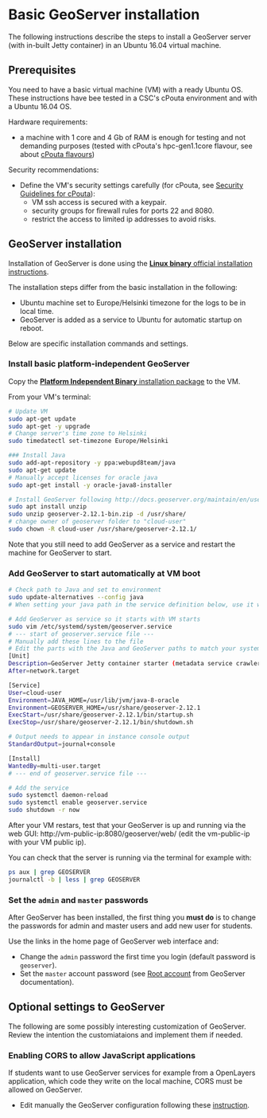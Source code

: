 
# Basic GeoServer installation

The following instructions describe the steps to install a GeoServer server (with in-built Jetty container) in an Ubuntu 16.04 virtual machine.

## Prerequisites
You need to have a basic virtual machine (VM) with a ready Ubuntu OS. These instructions have bee tested in a CSC's cPouta environment and with a Ubuntu 16.04 OS.

Hardware requirements:
- a machine with 1 core and 4 Gb of RAM is enough for testing and not demanding purposes (tested with cPouta's hpc-gen1.1core flavour, see about [cPouta flavours](https://research.csc.fi/pouta-flavours))

Security recommendations:
- Define the VM's security settings carefully (for cPouta, see [Security Guidelines for cPouta](https://research.csc.fi/pouta-security)):
  - VM ssh access is secured with a keypair.
  - security groups for firewall rules for ports 22 and 8080.
  - restrict the access to limited ip addresses to avoid risks.

## GeoServer installation
Installation of GeoServer is done using the [**Linux binary** official installation instructions](
http://docs.geoserver.org/maintain/en/user/installation/linux.html).

The installation steps differ from the basic installation in the following:
- Ubuntu machine set to Europe/Helsinki timezone for the logs to be in local time.
- GeoServer is added as a service to Ubuntu for automatic startup on reboot.

Below are specific installation commands and settings.

### Install basic platform-independent GeoServer

Copy the [**Platform Independent Binary** installation package](http://geoserver.org/release/maintain/) to the VM.

From your VM's terminal:

````bash
# Update VM
sudo apt-get update
sudo apt-get -y upgrade
# Change server's time zone to Helsinki
sudo timedatectl set-timezone Europe/Helsinki

### Install Java
sudo add-apt-repository -y ppa:webupd8team/java
sudo apt-get update
# Manually accept licenses for oracle java
sudo apt-get install -y oracle-java8-installer

# Install GeoServer following http://docs.geoserver.org/maintain/en/user/installation/linux.html
sudo apt install unzip
sudo unzip geoserver-2.12.1-bin.zip -d /usr/share/
# change owner of geoserver folder to "cloud-user"
sudo chown -R cloud-user /usr/share/geoserver-2.12.1/
````

Note that you still need to add GeoServer as a service and restart the machine for GeoServer to start.

### Add GeoServer to start automatically at VM boot
````bash
# Check path to Java and set to environment
sudo update-alternatives --config java
# When setting your java path in the service definition below, use it without the "/jre/bin/java" part

# Add GeoServer as service so it starts with VM starts
sudo vim /etc/systemd/system/geoserver.service
# --- start of geoserver.service file ---
# Manually add these lines to the file
# Edit the parts with the Java and GeoServer paths to match your system
[Unit]
Description=GeoServer Jetty container starter (metadata service crawler)
After=network.target

[Service]
User=cloud-user
Environment=JAVA_HOME=/usr/lib/jvm/java-8-oracle
Environment=GEOSERVER_HOME=/usr/share/geoserver-2.12.1
ExecStart=/usr/share/geoserver-2.12.1/bin/startup.sh
ExecStop=/usr/share/geoserver-2.12.1/bin/shutdown.sh

# Output needs to appear in instance console output
StandardOutput=journal+console

[Install]
WantedBy=multi-user.target
# --- end of geoserver.service file ---

# Add the service
sudo systemctl daemon-reload
sudo systemctl enable geoserver.service
sudo shutdown -r now
````

After your VM restars, test that your GeoServer is up and running via the web GUI: http://vm-public-ip:8080/geoserver/web/ (edit the vm-public-ip with your VM public ip).

You can check that the server is running via the terminal for example with:
````bash
ps aux | grep GEOSERVER
journalctl -b | less | grep GEOSERVER
````

### Set the `admin` and `master` passwords

After GeoServer has been installed, the first thing you **must do** is to change the passwords for admin and master users and add new user for students.

Use the links in the home page of GeoServer web interface and:
- Change the `admin` password the first time you login (default password is `geoserver`).
- Set the `master` account password (see [Root account](http://docs.geoserver.org/stable/en/user/security/root.html) from GeoServer documentation).

## Optional settings to GeoServer
The following are some possibly interesting customization of GeoServer. Review the intention the customiataions and implement them if needed.

### Enabling CORS to allow JavaScript applications
If students want to use GeoServer services for example from a OpenLayers application, which code they write on the local machine, CORS must be allowed on GeoServer.
- Edit manually the GeoServer configuration following these [instruction](http://docs.geoserver.org/latest/en/user/production/container.html#enable-cors).
